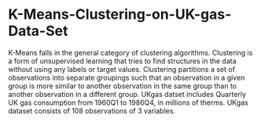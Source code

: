 # K-Means-Clustering-on-UK-gas-Data-Set
K-Means falls in the general category of clustering algorithms. Clustering is a form of unsupervised learning that tries to find structures in the data without using any labels or target values. Clustering partitions a set of observations into separate groupings such that an observation in a given group is more similar to another observation in the same group than to another observation in a different group. UKgas datset includes Quarterly UK gas consumption from 1960Q1 to 1986Q4, in millions of therms. UKgas dataset consists of 108 observations of 3 variables.
